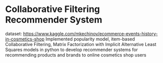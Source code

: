# Collaborative Filtering Recommender System
dataset: https://www.kaggle.com/mkechinov/ecommerce-events-history-in-cosmetics-shop
Implemented popularity model, item-based Collaborative Filtering, Matrix Factorization with Implicit Alternative Least Squares models in python to develop recommender systems for recommending products and brands to online cosmetics shop users


